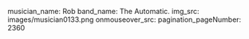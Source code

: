 musician_name: Rob
band_name: The Automatic.
img_src: images/musician0133.png
onmouseover_src: 
pagination_pageNumber: 2360